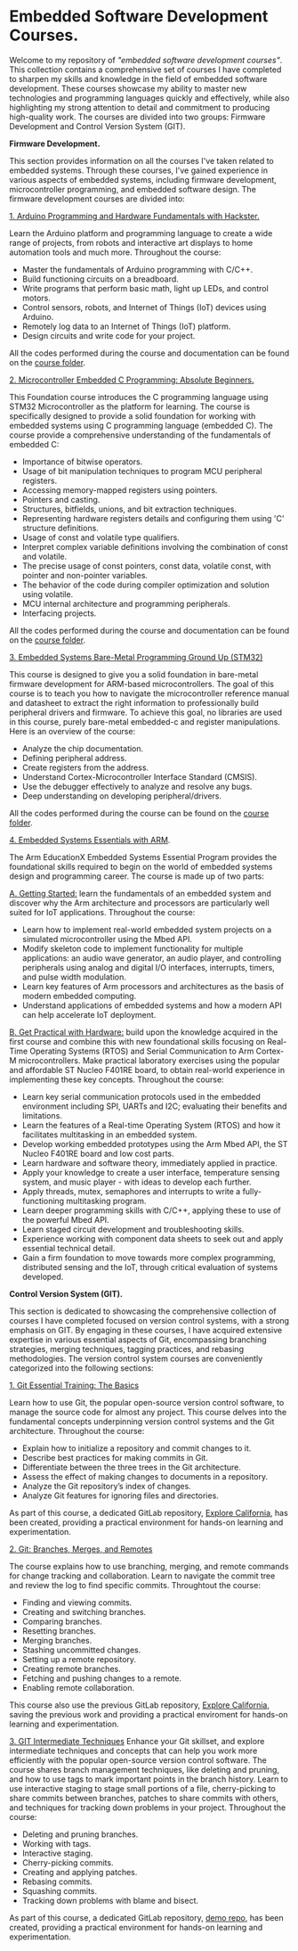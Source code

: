 # Embedded Software Development Courses.

Welcome to my repository of _"embedded software development courses"_. This collection contains a comprehensive set of courses I have completed to sharpen my skills and knowledge in the field of embedded software development. These courses showcase my ability to master new technologies and programming languages quickly and effectively, while also highlighting my strong attention to detail and commitment to producing high-quality work. The courses are divided into two groups: Firmware Development and Control Version System (GIT).

**Firmware Development.**

This section provides information on all the courses I've taken related to embedded systems. Through these courses, I've gained experience in various aspects of embedded systems, including firmware development, microcontroller programming, and embedded software design. 
The firmware development courses are divided into:

[1. Arduino Programming and Hardware Fundamentals with Hackster.](https://www.udemy.com/course/arduino-programming-and-hardware-fundamentals-with-hackster/)

Learn the Arduino platform and programming language to create a wide range of projects, from robots and interactive art displays to home automation tools and much more. Throughout the course:
- Master the fundamentals of Arduino programming with C/C++.
- Build functioning circuits on a breadboard.
- Write programs that perform basic math, light up LEDs, and control motors.
- Control sensors, robots, and Internet of Things (IoT) devices using Arduino.
- Remotely log data to an Internet of Things (IoT) platform.
- Design circuits and write code for your project.

All the codes performed during the course and documentation can be found on the [course folder](https://github.com/JoseLuis-Figueroa/Courses/tree/main/Microcontroller/Arduino%20Programming%20and%20Hardware%20Fundamentals%20with%20Hackster).

[2. Microcontroller Embedded C Programming: Absolute Beginners.](https://www.udemy.com/course/microcontroller-embedded-c-programming/)

This Foundation course introduces the C programming language using STM32 Microcontroller as the platform for learning. The course is specifically designed to provide a solid foundation for working with embedded systems using C programming language (embedded C). The course provide a comprehensive understanding of the fundamentals of embedded C:
- Importance of bitwise operators.
- Usage of bit manipulation techniques to program MCU peripheral registers.
- Accessing memory-mapped registers using pointers.
- Pointers and casting.
- Structures, bitfields, unions, and bit extraction techniques.
- Representing hardware registers details and configuring them using 'C' structure definitions.
- Usage of const and volatile type qualifiers.
- Interpret complex variable definitions involving the combination of const and volatile.
- The precise usage of const pointers, const data, volatile const, with pointer and non-pointer variables.
- The behavior of the code during compiler optimization and solution using volatile.
- MCU internal architecture and programming peripherals.
- Interfacing projects.

All the codes performed during the course and documentation can be found on the [course folder](https://github.com/JoseLuis-Figueroa/Courses/tree/main/Microcontroller/Microcontroller%20Embedded%20C%20Programming%20Absolute%20Beginners).

[3. Embedded Systems Bare-Metal Programming Ground Up (STM32)](https://www.udemy.com/course/embedded-systems-bare-metal-programming/)

This course is designed to give you a solid foundation in bare-metal firmware development for  ARM-based microcontrollers. The goal of this course is to teach you how to navigate the microcontroller reference manual and datasheet to extract the right information to professionally build peripheral drivers and firmware. To achieve this goal, no libraries are used in this course, purely bare-metal embedded-c and register manipulations. Here is an overview of the course:
- Analyze the chip documentation.
- Defining peripheral address.
- Create registers from the address.
- Understand Cortex-Microcontroller Interface Standard (CMSIS).
- Use the debugger effectively to analyze and resolve any bugs.
- Deep understanding on developing peripheral/drivers.

All the codes performed during the course can be found on the [course folder](https://github.com/JoseLuis-Figueroa/Courses/tree/main/Microcontroller/Embedded%20Systems%20Bare-Metal%20Programming%20Ground%20Up).

[4. Embedded Systems Essentials with ARM](https://www.edx.org/professional-certificate/armeducationx-embedded-systems-essentials?index=product&queryID=9a822647c8fd118217be98c817faccee&position=1&search_index=product&results_level=first-level-results&term=Embedded+Systems+Essentials+with+Arm&campaign=Embedded+Systems+Essentials+with+Arm&source=edX&product_category=professional-certificate&placement_url=https%3A%2F%2Fwww.edx.org%2Fsearch).

The Arm EducationX Embedded Systems Essential Program provides the foundational skills required to begin on the world of embedded systems design and programming career. The course is made up of two parts:

[A. Getting Started:](https://github.com/JoseLuis-Figueroa/Courses/tree/main/Microcontroller/Embedded%20Systems%20Essentials%20with%20Arm/Getting_Started) learn the        fundamentals of an embedded system and discover why the Arm architecture and processors are particularly well suited for IoT applications. Throughout the course:
  - Learn how to implement real-world embedded system projects on a simulated microcontroller using the Mbed API.
  - Modify skeleton code to implement functionality for multiple applications: an audio wave generator, an audio player, and controlling peripherals using analog and digital       I/O interfaces, interrupts, timers, and pulse width modulation.
  - Learn key features of Arm processors and architectures as the basis of modern embedded computing.
  - Understand applications of embedded systems and how a modern API can help accelerate IoT deployment.
  
 [B. Get Practical with Hardware:](https://github.com/JoseLuis-Figueroa/Courses/tree/main/Microcontroller/Embedded%20Systems%20Essentials%20with%20Arm/Get%20Practical%20with%20Hardware) build upon the knowledge acquired in the first course and combine this with new foundational skills focusing on Real-Time Operating Systems (RTOS) and Serial Communication to Arm Cortex-M microcontrollers. Make practical laboratory exercises using the popular and affordable ST Nucleo F401RE board, to obtain real-world experience in implementing these key concepts. Throughout the course:
  - Learn key serial communication protocols used in the embedded environment including SPI, UARTs and I2C; evaluating their benefits and limitations.
  - Learn the features of a Real-time Operating System (RTOS) and how it facilitates multitasking in an embedded system.
  - Develop working embedded prototypes using the Arm Mbed API, the ST Nucleo F401RE board and low cost parts.
  - Learn hardware and software theory, immediately applied in practice.
  - Apply your knowledge to create a user interface, temperature sensing system, and music player - with ideas to develop each further.
  - Apply threads, mutex, semaphores and interrupts to write a fully-functioning multitasking program.
  - Learn deeper programming skills with C/C++, applying these to use of the powerful Mbed API.
  - Learn staged circuit development and troubleshooting skills.
  - Experience working with component data sheets to seek out and apply essential technical detail.
  - Gain a firm foundation to move towards more complex programming, distributed sensing and the IoT, through critical evaluation of systems developed.
  
**Control Version System (GIT).**

This section is dedicated to showcasing the comprehensive collection of courses I have completed focused on version control systems, with a strong emphasis on GIT. By engaging in these courses, I have acquired extensive expertise in various essential aspects of Git, encompassing branching strategies, merging techniques, tagging practices, and rebasing methodologies. The version control system courses are conveniently categorized into the following sections:

[1. Git Essential Training: The Basics](https://www.linkedin.com/learning/certificates/455196b80240ab08f2c18b3398ef34d9d261c7216a0aeb8771677edb801cb461?u=2101433)

Learn how to use Git, the popular open-source version control software, to manage the source code for almost any project. This course delves into the fundamental concepts underpinning version control systems and the Git architecture. Throughout the course:
- Explain how to initialize a repository and commit changes to it.
- Describe best practices for making commits in Git.
- Differentiate between the three trees in the Git architecture.
- Assess the effect of making changes to documents in a repository.
- Analyze the Git repository’s index of changes.
- Analyze Git features for ignoring files and directories.

As part of this course, a dedicated GitLab repository, [Explore California](https://gitlab.com/git376/explore_california), has been created, providing a practical environment for hands-on learning and experimentation. 

[2. Git: Branches, Merges, and Remotes](https://www.linkedin.com/learning/certificates/de3899fdde2ef3f918b221381465aa251614bf91798267eb9e1cfb00b7c52648?u=2101433)

The course explains how to use branching, merging, and remote commands for change tracking and collaboration. Learn to navigate the commit tree and review the log to find specific commits. Throughtout the course:
- Finding and viewing commits.
- Creating and switching branches.
- Comparing branches.
- Resetting branches.
- Merging branches.
- Stashing uncommitted changes.
- Setting up a remote repository.
- Creating remote branches.
- Fetching and pushing changes to a remote.
- Enabling remote collaboration.

This course also use the previous GitLab repository, [Explore California](https://gitlab.com/git376/explore_california), saving the previous work and providing a practical enviroment for hands-on learning and experimentation.

[3. GIT Intermediate Techniques](https://www.linkedin.com/learning/certificates/5d83819419e0b301588e9a17c24ff8d1f7e47e83e847f73448facd560705165b?u=2101433)
Enhance your Git skillset, and explore intermediate techniques and concepts that can help you work more efficiently with the popular open-source version control software. The course shares branch management techniques, like deleting and pruning, and how to use tags to mark important points in the branch history. Learn to use interactive staging to stage small portions of a file, cherry-picking to share commits between branches, patches to share commits with others, and techniques for tracking down problems in your project. Throughout the course:
- Deleting and pruning branches.
- Working with tags.
- Interactive staging.
- Cherry-picking commits.
- Creating and applying patches.
- Rebasing commits.
- Squashing commits.
- Tracking down problems with blame and bisect.

As part of this course, a dedicated GitLab repository, [demo repo](https://gitlab.com/git376/demo_repo), has been created, providing a practical environment for hands-on learning and experimentation. 
